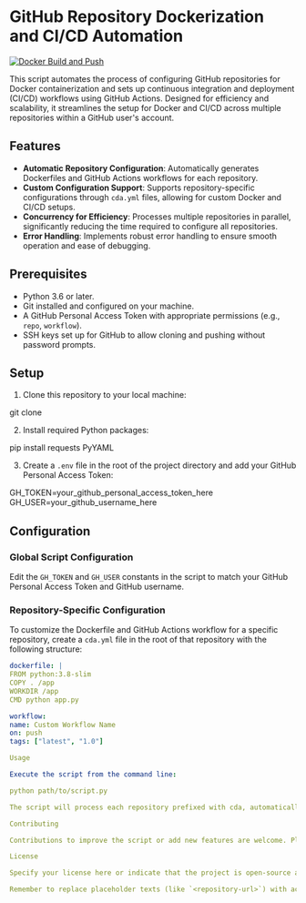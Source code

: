 # GitHub Repository Dockerization and CI/CD Automation

[![Docker Build and Push](https://github.com/Cdaprod/cda-namespace-mass-containerization/actions/workflows/deploy-main-script.yml/badge.svg)](https://github.com/Cdaprod/cda-namespace-mass-containerization/actions/workflows/deploy-main-script.yml)

This script automates the process of configuring GitHub repositories for Docker containerization and sets up continuous integration and deployment (CI/CD) workflows using GitHub Actions. Designed for efficiency and scalability, it streamlines the setup for Docker and CI/CD across multiple repositories within a GitHub user's account.

## Features

- **Automatic Repository Configuration**: Automatically generates Dockerfiles and GitHub Actions workflows for each repository.
- **Custom Configuration Support**: Supports repository-specific configurations through `cda.yml` files, allowing for custom Docker and CI/CD setups.
- **Concurrency for Efficiency**: Processes multiple repositories in parallel, significantly reducing the time required to configure all repositories.
- **Error Handling**: Implements robust error handling to ensure smooth operation and ease of debugging.

## Prerequisites

- Python 3.6 or later.
- Git installed and configured on your machine.
- A GitHub Personal Access Token with appropriate permissions (e.g., `repo`, `workflow`).
- SSH keys set up for GitHub to allow cloning and pushing without password prompts.

## Setup

1. Clone this repository to your local machine:

git clone 

2. Install required Python packages:

pip install requests PyYAML

3. Create a `.env` file in the root of the project directory and add your GitHub Personal Access Token:

GH_TOKEN=your_github_personal_access_token_here
GH_USER=your_github_username_here

## Configuration

### Global Script Configuration

Edit the `GH_TOKEN` and `GH_USER` constants in the script to match your GitHub Personal Access Token and GitHub username.

### Repository-Specific Configuration

To customize the Dockerfile and GitHub Actions workflow for a specific repository, create a `cda.yml` file in the root of that repository with the following structure:

```yaml
dockerfile: |
FROM python:3.8-slim
COPY . /app
WORKDIR /app
CMD python app.py

workflow:
name: Custom Workflow Name
on: push
tags: ["latest", "1.0"]

Usage

Execute the script from the command line:

python path/to/script.py

The script will process each repository prefixed with cda, automatically configuring them for Docker and setting up GitHub Actions workflows based on the global script settings or cda.yml configurations.

Contributing

Contributions to improve the script or add new features are welcome. Please fork the repository and submit a pull request with your changes.

License

Specify your license here or indicate that the project is open-source and available under the MIT License.

Remember to replace placeholder texts (like `<repository-url>`) with actual information relevant to your project. Adjust the `## Configuration`, `## Usage`, and any other sections as necessary to fit your project's specific needs and guidelines.
